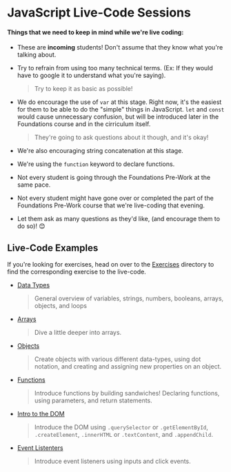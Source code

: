# JavaScript Live-Code Sessions
#### Things that we need to keep in mind while we're live coding:

- These are **incoming** students! Don't assume that they know what you're talking about.
- Try to refrain from using too many technical terms. (Ex: If they would have to google it to understand what you're saying).

    > Try to keep it as basic as possible!

- We do encourage the use of `var` at this stage. Right now, it's the easiest for them to be able to do the "simple" things in JavaScript. `let` and `const`
 would cause unnecessary confusion, but will be introduced later in the Foundations course and in the cirriculum itself.

    > They're going to ask questions about it though, and it's okay!

- We're also encouraging string concatenation at this stage.
- We're using the `function` keyword to declare functions.
- Not every student is going through the Foundations Pre-Work at the same pace.
- Not every student might have gone over or completed the part of the Foundations Pre-Work course that we're live-coding that evening.
- Let them ask as many questions as they'd like, (and encourage them to do so)! 😊

## Live-Code Examples

If you're looking for exercises, head on over to the [Exercises](../exercises/) directory to find the corresponding exercise to the live-code.

- [Data Types](./data-types.js)
    > General overview of variables, strings, numbers, booleans, arrays, objects, and loops

- [Arrays](./arrays.js)

    > Dive a little deeper into arrays.

- [Objects](./objects.js)

    > Create objects with various different data-types, using dot notation, and creating and assigning new properties on an object.

- [Functions](./functions.js)

    > Introduce functions by building sandwiches! Declaring functions, using parameters, and return statements.

- [Intro to the DOM](./Intro-To-DOM/)

    > Introduce the DOM using `.querySelector` or `.getElementById`, `.createElement`, `.innerHTML` or `.textContent`, and `.appendChild`.

- [Event Listenters](./Event-Listeners/)

    > Introduce event listeners using inputs and click events.
